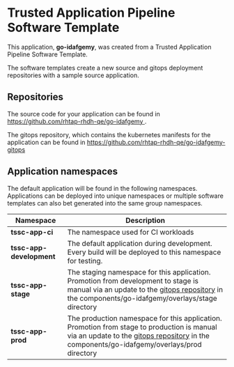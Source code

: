 # Trusted Application Pipeline Software Template

This application, **go-idafgemy**, was created from a Trusted Application Pipeline Software Template.

The software templates create a new source and gitops deployment repositories with a sample source application. 

## Repositories

The source code for your application can be found in [https://github.com/rhtap-rhdh-qe/go-idafgemy ](https://github.com/rhtap-rhdh-qe/go-idafgemy ).
 
The gitops repository, which contains the kubernetes manifests for the application can be found in 
[https://github.com/rhtap-rhdh-qe/go-idafgemy-gitops ](https://github.com/rhtap-rhdh-qe/go-idafgemy-gitops ) 

## Application namespaces 

The default application will be found in the following namespaces. Applications can be deployed into unique namespaces or multiple software templates can also bet generated into the same group namespaces.  

|  Namespace   |  Description   |  
| -------- | -------- |
| **tssc-app-ci** | The namespace used for CI workloads |
| **tssc-app-development** | The default application during development. Every build will be deployed to this namespace for testing. |
| **tssc-app-stage** | The staging namespace for this application. Promotion from development to stage is manual via an update to the [gitops repository](https://github.com/rhtap-rhdh-qe/go-idafgemy-gitops ) in the components/go-idafgemy/overlays/stage directory |
| **tssc-app-prod** | The production namespace for this application. Promotion from stage to production is manual via an update to the [gitops repository](https://github.com/rhtap-rhdh-qe/go-idafgemy-gitops ) in the components/go-idafgemy/overlays/prod directory |